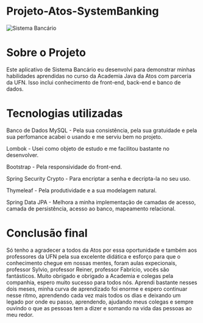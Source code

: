 # Projeto-Atos-SystemBanking

![Sistema Bancário](https://i.imgur.com/4GCzheU.png)

# Sobre o Projeto
Este aplicativo de Sistema Bancário eu desenvolvi para demonstrar minhas habilidades aprendidas no curso da Academia Java da Atos com parceria da UFN.
Isso inclui conhecimento de front-end, back-end e banco de dados.

# Tecnologias utilizadas

Banco de Dados MySQL - Pela sua consistência, pela sua gratuidade e pela sua perfomance acabei o usando e me serviu bem no projeto.

Lombok - Usei como objeto de estudo e me facilitou bastante no desenvolver.

Bootstrap - Pela responsividade do front-end.

Spring Security Crypto - Para encriptar a senha e decripta-la no seu uso.

Thymeleaf - Pela produtividade e a sua modelagem natural.

Spring Data JPA - Melhora a minha implementação de camadas de acesso, camada de persistência, acesso ao banco, mapeamento relacional.


# Conclusão final

Só tenho a agradecer a todos da Atos por essa oportunidade e também aos professores da UFN pela sua excelente didática e esforço para que o conhecimento chegue
em nossas mentes, foram aulas expecionais, professor Sylvio, professor Reiner, professor Fabrício, vocês são fantásticos. Muito obrigado e obrigado a Academia e colegas
pela companhia, espero muito sucesso para todos nós. Aprendi bastante nesses dois meses, minha curva de aprendizado foi enorme e espero continuar nesse ritmo, aprendendo
cada vez mais todos os dias e deixando um legado por onde eu passo, aprendendo, ajudando meus colegas e sempre ouvindo o que as pessoas tem a dizer e somando na vida das
pessoas ao meu redor.
